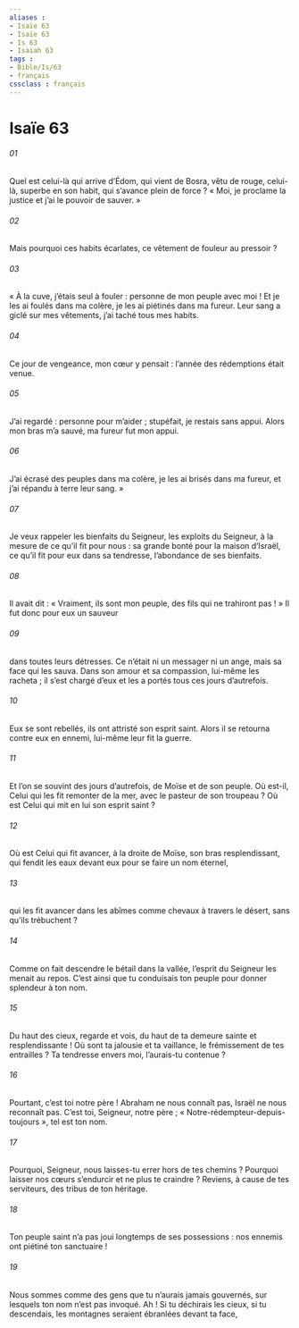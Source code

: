 ```yaml
---
aliases : 
- Isaïe 63
- Isaïe 63
- Is 63
- Isaiah 63
tags : 
- Bible/Is/63
- français
cssclass : français
---
```


# Isaïe 63

###### 01
Quel est celui-là qui arrive d’Édom,
qui vient de Bosra, vêtu de rouge,
celui-là, superbe en son habit,
qui s’avance plein de force ?
« Moi, je proclame la justice
et j’ai le pouvoir de sauver. »
###### 02
Mais pourquoi ces habits écarlates,
ce vêtement de fouleur au pressoir ?
###### 03
« À la cuve, j’étais seul à fouler :
personne de mon peuple avec moi !
Et je les ai foulés dans ma colère,
je les ai piétinés dans ma fureur.
Leur sang a giclé sur mes vêtements,
j’ai taché tous mes habits.
###### 04
Ce jour de vengeance, mon cœur y pensait :
l’année des rédemptions était venue.
###### 05
J’ai regardé : personne pour m’aider ;
stupéfait, je restais sans appui.
Alors mon bras m’a sauvé,
ma fureur fut mon appui.
###### 06
J’ai écrasé des peuples dans ma colère,
je les ai brisés dans ma fureur,
et j’ai répandu à terre leur sang. »
###### 07
Je veux rappeler les bienfaits du Seigneur,
les exploits du Seigneur,
à la mesure de ce qu’il fit pour nous :
sa grande bonté pour la maison d’Israël,
ce qu’il fit pour eux dans sa tendresse,
l’abondance de ses bienfaits.
###### 08
Il avait dit : « Vraiment, ils sont mon peuple,
des fils qui ne trahiront pas ! »
Il fut donc pour eux un sauveur
###### 09
dans toutes leurs détresses.
Ce n’était ni un messager ni un ange,
mais sa face qui les sauva.
Dans son amour et sa compassion,
lui-même les racheta ;
il s’est chargé d’eux et les a portés
tous ces jours d’autrefois.
###### 10
Eux se sont rebellés,
ils ont attristé son esprit saint.
Alors il se retourna contre eux en ennemi,
lui-même leur fit la guerre.
###### 11
Et l’on se souvint des jours d’autrefois,
de Moïse et de son peuple.
Où est-il, Celui qui les fit remonter de la mer,
avec le pasteur de son troupeau ?
Où est Celui qui mit en lui
son esprit saint ?
###### 12
Où est Celui qui fit avancer, à la droite de Moïse,
son bras resplendissant,
qui fendit les eaux devant eux
pour se faire un nom éternel,
###### 13
qui les fit avancer dans les abîmes
comme chevaux à travers le désert,
sans qu’ils trébuchent ?
###### 14
Comme on fait descendre le bétail dans la vallée,
l’esprit du Seigneur les menait au repos.
C’est ainsi que tu conduisais ton peuple
pour donner splendeur à ton nom.
###### 15
Du haut des cieux, regarde et vois,
du haut de ta demeure sainte et resplendissante !
Où sont ta jalousie et ta vaillance,
le frémissement de tes entrailles ?
Ta tendresse envers moi, l’aurais-tu contenue ?
###### 16
Pourtant, c’est toi notre père !
Abraham ne nous connaît pas,
Israël ne nous reconnaît pas.
C’est toi, Seigneur, notre père ;
« Notre-rédempteur-depuis-toujours », tel est ton nom.
###### 17
Pourquoi, Seigneur, nous laisses-tu errer
hors de tes chemins ?
Pourquoi laisser nos cœurs s’endurcir
et ne plus te craindre ?
Reviens, à cause de tes serviteurs,
des tribus de ton héritage.
###### 18
Ton peuple saint n’a pas joui longtemps de ses possessions :
nos ennemis ont piétiné ton sanctuaire !
###### 19
Nous sommes comme des gens
que tu n’aurais jamais gouvernés,
sur lesquels ton nom n’est pas invoqué.
Ah ! Si tu déchirais les cieux, si tu descendais,
les montagnes seraient ébranlées devant ta face,
